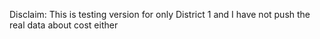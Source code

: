 Disclaim: This is testing version for only District 1 and I have not push the real data about cost either
